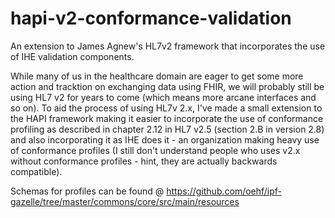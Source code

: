 # hapi-v2-conformance-validation
An extension to James Agnew's HL7v2 framework that incorporates the use of IHE validation components.

While many of us in the healthcare domain are eager to get some more action and tracktion on exchanging data using FHIR, we will probably still be using HL7 v2 for years to come (which means more arcane interfaces and so on). To aid the process of using HL7v 2.x, I've made a small extension to the HAPI framework making it easier to incorporate the use of conformance profiling as described in chapter 2.12 in HL7 v2.5 (section 2.B in version 2.8) and also incorporating it as IHE does it - an organization making heavy use of conformance profiles (I still don't understand people who uses v2.x without conformance profiles - hint, they are actually backwards compatible).

Schemas for profiles can be found @ https://github.com/oehf/ipf-gazelle/tree/master/commons/core/src/main/resources